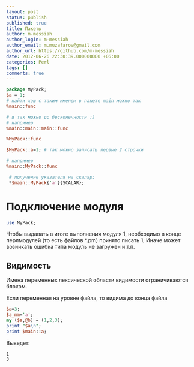 ```yaml
---
layout: post
status: publish
published: true
title: Пакеты
author: m-messiah
author_login: m-messiah
author_email: m.muzafarov@gmail.com
author_url: https://github.com/m-messiah
date: 2012-06-26 22:30:39.000000000 +06:00
categories: Perl
tags: []
comments: true
---
```


```perl
package MyPack;
$a = 1;
# найти хэш с таким именем в пакете main можно так
%main::func

# и так можно до бесконечности :)
# например
%main::main::main::func

%MyPack::func

$MyPack::a=1; # так можно записать первые 2 строчки

# например
%main::MyPack::func

 # получение указателя на скаляр:
 *$main::MyPack{'a'}{SCALAR};
```


# Подключение модуля #

```perl
use MyPack;
```

Чтобы выдавать в итоге выполнения модуля 1, необходимо в конце перлмодулей (то есть файлов *.pm) принято писать 1; Иначе может возникать ошибка типа модуль не загружен и.т.п.
## Видимость ##
Имена переменных лексической области видимости ограничиваются блоком.

Если переменная на уровне файла, то видима до конца файла

```perl
$a=3;
$a_mm='a';
my ($a,@b) = (1,2,3);
print "$a\n";
print $main::a;
```

Выведет:

	1
	3
